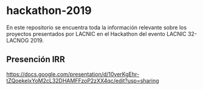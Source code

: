 # hackathon-2019
En este repositorio se encuentra toda la información relevante sobre los proyectos presentados por LACNIC en el Hackathon del evento LACNIC 32-LACNOG 2019. 

## Presención IRR
https://docs.google.com/presentation/d/10verKgEhr-tZQoekelxYoM2cL32DHAMFFzoP2zXX4qc/edit?usp=sharing
